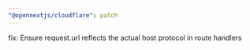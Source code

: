 ```yaml
---
"@opennextjs/cloudflare": patch
---
```


fix: Ensure request.url reflects the actual host protocol in route handlers
